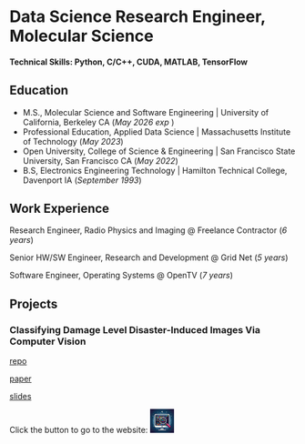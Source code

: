 # Data Science Research Engineer, Molecular Science

#### Technical Skills: Python, C/C++, CUDA, MATLAB, TensorFlow

## Education
- M.S., Molecular Science and Software Engineering  | University of California, Berkeley CA (_May 2026 exp_ )
- Professional Education, Applied Data Science      | Massachusetts Institute of Technology (_May 2023_)
- Open University, College of Science & Engineering | San Francisco State University, San Francisco CA (_May 2022_)
- B.S, Electronics Engineering Technology           | Hamilton Technical College, Davenport IA (_September 1993_)

## Work Experience

Research Engineer, Radio Physics and Imaging @ Freelance Contractor (_6 years_)

Senior HW/SW Engineer, Research and Development @ Grid Net (_5 years_)

Software Engineer, Operating Systems @ OpenTV (_7 years_)

## Projects

### Classifying Damage Level Disaster-Induced Images Via Computer Vision

[repo](https://github.com/fractalclockwork/Data200/blob/main/FinalPoject/README.md)

[paper](https://fractalclockwork.github.io/Data200/FinalPoject/narrative/Final_Project_Report.pdf)

[slides](https://fractalclockwork.github.io/Data200/FinalPoject/narrative/Final_Project_Presentation.pdf)


<label for="myButton">Click the button to go to the website:</label>
<a href="https://github.com/fractalclockwork/Data200/blob/main/FinalPoject/README.md">
  <img id="myButton" src="assets/img/code.jpeg" alt="Go to Website" style="width:42px;height:42px;border:0;">
</a>
